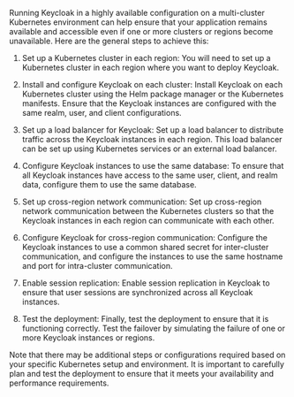 Running Keycloak in a highly available configuration on a multi-cluster Kubernetes environment can help ensure that your application remains available and accessible even if one or more clusters or regions become unavailable. Here are the general steps to achieve this:

1.  Set up a Kubernetes cluster in each region: You will need to set up a Kubernetes cluster in each region where you want to deploy Keycloak.
    
2.  Install and configure Keycloak on each cluster: Install Keycloak on each Kubernetes cluster using the Helm package manager or the Kubernetes manifests. Ensure that the Keycloak instances are configured with the same realm, user, and client configurations.
    
3.  Set up a load balancer for Keycloak: Set up a load balancer to distribute traffic across the Keycloak instances in each region. This load balancer can be set up using Kubernetes services or an external load balancer.
    
4.  Configure Keycloak instances to use the same database: To ensure that all Keycloak instances have access to the same user, client, and realm data, configure them to use the same database.
    
5.  Set up cross-region network communication: Set up cross-region network communication between the Kubernetes clusters so that the Keycloak instances in each region can communicate with each other.
6. Configure Keycloak for cross-region communication: Configure the Keycloak instances to use a common shared secret for inter-cluster communication, and configure the instances to use the same hostname and port for intra-cluster communication.
    
7.  Enable session replication: Enable session replication in Keycloak to ensure that user sessions are synchronized across all Keycloak instances.
    
8.  Test the deployment: Finally, test the deployment to ensure that it is functioning correctly. Test the failover by simulating the failure of one or more Keycloak instances or regions.
    

Note that there may be additional steps or configurations required based on your specific Kubernetes setup and environment. It is important to carefully plan and test the deployment to ensure that it meets your availability and performance requirements.